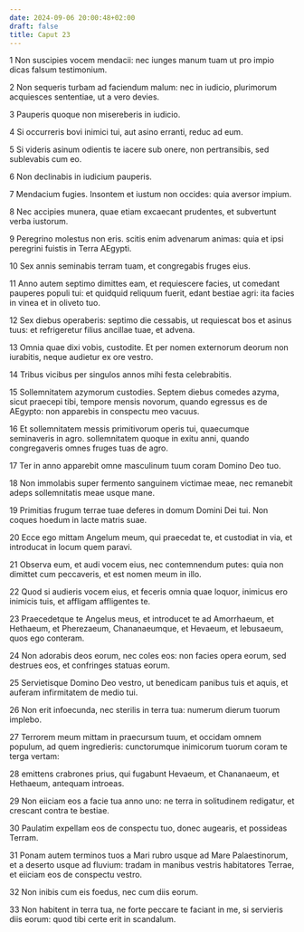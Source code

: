 ```yaml
---
date: 2024-09-06 20:00:48+02:00
draft: false
title: Caput 23
---
```





1 Non suscipies vocem mendacii: nec iunges manum tuam ut pro impio dicas falsum testimonium.

2 Non sequeris turbam ad faciendum malum: nec in iudicio, plurimorum acquiesces sententiae, ut a vero devies.

3 Pauperis quoque non misereberis in iudicio.

4 Si occurreris bovi inimici tui, aut asino erranti, reduc ad eum.

5 Si videris asinum odientis te iacere sub onere, non pertransibis, sed sublevabis cum eo.

6 Non declinabis in iudicium pauperis.

7 Mendacium fugies. Insontem et iustum non occides: quia aversor impium.

8 Nec accipies munera, quae etiam excaecant prudentes, et subvertunt verba iustorum.

9 Peregrino molestus non eris. scitis enim advenarum animas: quia et ipsi peregrini fuistis in Terra AEgypti.

10 Sex annis seminabis terram tuam, et congregabis fruges eius.

11 Anno autem septimo dimittes eam, et requiescere facies, ut comedant pauperes populi tui: et quidquid reliquum fuerit, edant bestiae agri: ita facies in vinea et in oliveto tuo.

12 Sex diebus operaberis: septimo die cessabis, ut requiescat bos et asinus tuus: et refrigeretur filius ancillae tuae, et advena.

13 Omnia quae dixi vobis, custodite. Et per nomen externorum deorum non iurabitis, neque audietur ex ore vestro.

14 Tribus vicibus per singulos annos mihi festa celebrabitis.

15 Sollemnitatem azymorum custodies. Septem diebus comedes azyma, sicut praecepi tibi, tempore mensis novorum, quando egressus es de AEgypto: non apparebis in conspectu meo vacuus.

16 Et sollemnitatem messis primitivorum operis tui, quaecumque seminaveris in agro. sollemnitatem quoque in exitu anni, quando congregaveris omnes fruges tuas de agro.

17 Ter in anno apparebit omne masculinum tuum coram Domino Deo tuo.

18 Non immolabis super fermento sanguinem victimae meae, nec remanebit adeps sollemnitatis meae usque mane.

19 Primitias frugum terrae tuae deferes in domum Domini Dei tui. Non coques hoedum in lacte matris suae.

20 Ecce ego mittam Angelum meum, qui praecedat te, et custodiat in via, et introducat in locum quem paravi.

21 Observa eum, et audi vocem eius, nec contemnendum putes: quia non dimittet cum peccaveris, et est nomen meum in illo.

22 Quod si audieris vocem eius, et feceris omnia quae loquor, inimicus ero inimicis tuis, et affligam affligentes te.

23 Praecedetque te Angelus meus, et introducet te ad Amorrhaeum, et Hethaeum, et Pherezaeum, Chananaeumque, et Hevaeum, et Iebusaeum, quos ego conteram.

24 Non adorabis deos eorum, nec coles eos: non facies opera eorum, sed destrues eos, et confringes statuas eorum.

25 Servietisque Domino Deo vestro, ut benedicam panibus tuis et aquis, et auferam infirmitatem de medio tui.

26 Non erit infoecunda, nec sterilis in terra tua: numerum dierum tuorum implebo.

27 Terrorem meum mittam in praecursum tuum, et occidam omnem populum, ad quem ingredieris: cunctorumque inimicorum tuorum coram te terga vertam:

28 emittens crabrones prius, qui fugabunt Hevaeum, et Chananaeum, et Hethaeum, antequam introeas.

29 Non eiiciam eos a facie tua anno uno: ne terra in solitudinem redigatur, et crescant contra te bestiae.

30 Paulatim expellam eos de conspectu tuo, donec augearis, et possideas Terram.

31 Ponam autem terminos tuos a Mari rubro usque ad Mare Palaestinorum, et a deserto usque ad fluvium: tradam in manibus vestris habitatores Terrae, et eiiciam eos de conspectu vestro.

32 Non inibis cum eis foedus, nec cum diis eorum.

33 Non habitent in terra tua, ne forte peccare te faciant in me, si servieris diis eorum: quod tibi certe erit in scandalum.

